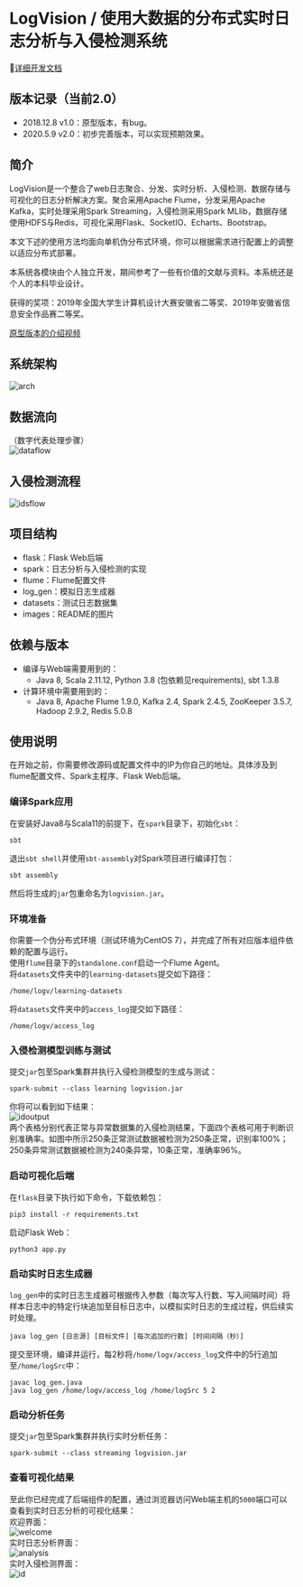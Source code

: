 # LogVision / 使用大数据的分布式实时日志分析与入侵检测系统
[详细开发文档](https://xander-wang.github.io/2020/05/09/logvision/)
## 版本记录（当前2.0）
- 2018.12.8 v1.0：原型版本，有bug。
- 2020.5.9 v2.0：初步完善版本，可以实现预期效果。
## 简介
LogVision是一个整合了web日志聚合、分发、实时分析、入侵检测、数据存储与可视化的日志分析解决方案。聚合采用Apache Flume，分发采用Apache Kafka，实时处理采用Spark Streaming，入侵检测采用Spark MLlib，数据存储使用HDFS与Redis，可视化采用Flask、SocketIO、Echarts、Bootstrap。

本文下述的使用方法均面向单机伪分布式环境，你可以根据需求进行配置上的调整以适应分布式部署。

本系统各模块由个人独立开发，期间参考了一些有价值的文献与资料。本系统还是个人的本科毕业设计。

获得的奖项：2019年全国大学生计算机设计大赛安徽省二等奖、2019年安徽省信息安全作品赛二等奖。

[原型版本的介绍视频](https://www.bilibili.com/video/BV1eb411T77r)

## 系统架构
![arch](https://github.com/xander-wang/logvision/blob/master/images/arch.png)
## 数据流向
（数字代表处理步骤）  
![dataflow](https://github.com/xander-wang/logvision/blob/master/images/dataflow.png)
## 入侵检测流程
![idsflow](https://github.com/xander-wang/logvision/blob/master/images/idsflow.png)
## 项目结构
- flask：Flask Web后端
- spark：日志分析与入侵检测的实现
- flume：Flume配置文件
- log_gen：模拟日志生成器
- datasets：测试日志数据集
- images：README的图片
## 依赖与版本
- 编译与Web端需要用到的：
  - Java 8, Scala 2.11.12, Python 3.8 (包依赖见requirements), sbt 1.3.8
- 计算环境中需要用到的：
  - Java 8, Apache Flume 1.9.0, Kafka 2.4, Spark 2.4.5, ZooKeeper 3.5.7, Hadoop 2.9.2, Redis 5.0.8
## 使用说明
在开始之前，你需要修改源码或配置文件中的IP为你自己的地址。具体涉及到flume配置文件、Spark主程序、Flask Web后端。 
### 编译Spark应用
在安装好Java8与Scala11的前提下，在```spark```目录下，初始化```sbt```：
```
sbt
```  
退出```sbt shell```并使用```sbt-assembly```对Spark项目进行编译打包：
```
sbt assembly
```
然后将生成的```jar```包重命名为```logvision.jar```。
### 环境准备
你需要一个伪分布式环境（测试环境为CentOS 7），并完成了所有对应版本组件依赖的配置与运行。  
使用```flume```目录下的```standalone.conf```启动一个Flume Agent。  
将```datasets```文件夹中的```learning-datasets```提交如下路径：
```
/home/logv/learning-datasets
```
将```datasets```文件夹中的```access_log```提交如下路径：
```
/home/logv/access_log
```  

### 入侵检测模型训练与测试
提交```jar```包至Spark集群并执行入侵检测模型的生成与测试：
```
spark-submit --class learning logvision.jar
```
你将可以看到如下结果：  
![idoutput](https://github.com/xander-wang/logvision/blob/master/images/idoutput.png)  
两个表格分别代表正常与异常数据集的入侵检测结果，下面四个表格可用于判断识别准确率。如图中所示250条正常测试数据被检测为250条正常，识别率100%；250条异常测试数据被检测为240条异常，10条正常，准确率96%。
### 启动可视化后端
在```flask```目录下执行如下命令，下载依赖包：
```
pip3 install -r requirements.txt
```
启动Flask Web：
```
python3 app.py
```
### 启动实时日志生成器
```log_gen```中的实时日志生成器可根据传入参数（每次写入行数、写入间隔时间）将样本日志中的特定行块追加至目标日志中，以模拟实时日志的生成过程，供后续实时处理。  
```
java log_gen [日志源] [目标文件] [每次追加的行数] [时间间隔（秒）]
```
提交至环境，编译并运行，每2秒将```/home/logv/access_log```文件中的5行追加至```/home/logSrc```中：
```
javac log_gen.java
java log_gen /home/logv/access_log /home/logSrc 5 2
```
### 启动分析任务
提交```jar```包至Spark集群并执行实时分析任务：
```
spark-submit --class streaming logvision.jar
```
### 查看可视化结果
至此你已经完成了后端组件的配置，通过浏览器访问Web端主机的```5000```端口可以查看到实时日志分析的可视化结果：  
欢迎界面：  
![welcome](https://github.com/xander-wang/logvision/blob/master/images/welcome.png)  
实时日志分析界面：  
![analysis](https://github.com/xander-wang/logvision/blob/master/images/analysis.png)  
实时入侵检测界面：  
![id](https://github.com/xander-wang/logvision/blob/master/images/id.png)